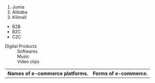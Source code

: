 <!DOCTYPE html>
<html lang"eng">
 <head>
  <title>E-COMMERCE PLATFORMS</title>
 </head>
 <body>
  <table>
 <tr>
  <th>Names of e-commerce platforms.</th>
  <th>Forms of e-commerce.</th>
</tr>
 <tr>
  <ol type"1">
  <li>Jumia</li>
  <li>Alibaba</li>
  <li>Kilimall</li>
  </ol> 
</ol>
   <ul>
  <li>B2B</li>
  <li>B2C</li>
  <li>C2C</li>
   </ul>
</tr>
    <tr>
     <dl>
       <dt>Digital Products</dt>
       <dd>Softwares</dd>
       <dd>Music</dd>
       <dd>Video clips</dd>
     </dl>
    </tr>
</table>
</body>
</html>

